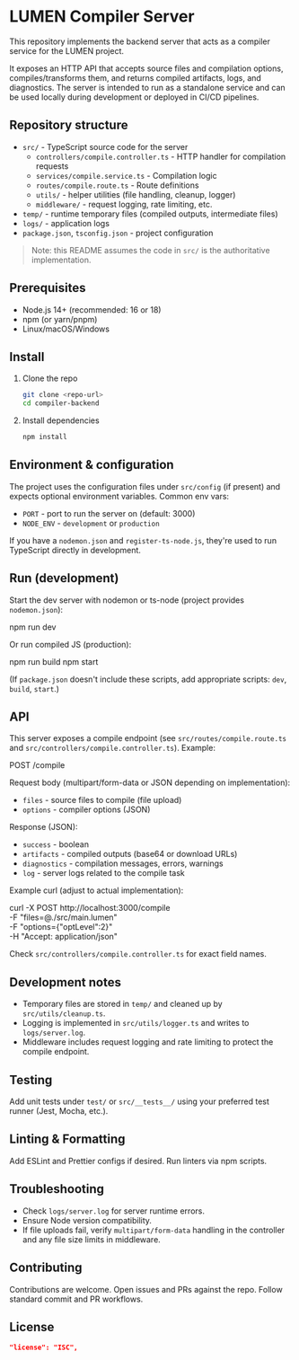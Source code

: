 # LUMEN Compiler Server

This repository implements the backend server that acts as a compiler service for the LUMEN project.

It exposes an HTTP API that accepts source files and compilation options, compiles/transforms them, and returns compiled artifacts, logs, and diagnostics. The server is intended to run as a standalone service and can be used locally during development or deployed in CI/CD pipelines.

## Repository structure

-   `src/` - TypeScript source code for the server
    -   `controllers/compile.controller.ts` - HTTP handler for compilation requests
    -   `services/compile.service.ts` - Compilation logic
    -   `routes/compile.route.ts` - Route definitions
    -   `utils/` - helper utilities (file handling, cleanup, logger)
    -   `middleware/` - request logging, rate limiting, etc.
-   `temp/` - runtime temporary files (compiled outputs, intermediate files)
-   `logs/` - application logs
-   `package.json`, `tsconfig.json` - project configuration

> Note: this README assumes the code in `src/` is the authoritative implementation.

## Prerequisites

-   Node.js 14+ (recommended: 16 or 18)
-   npm (or yarn/pnpm)
-   Linux/macOS/Windows

## Install

1. Clone the repo

    ```bash
    git clone <repo-url>
    cd compiler-backend
    ```

2. Install dependencies
    ```bash
    npm install
    ```

## Environment & configuration

The project uses the configuration files under `src/config` (if present) and expects optional environment variables. Common env vars:

-   `PORT` - port to run the server on (default: 3000)
-   `NODE_ENV` - `development` or `production`

If you have a `nodemon.json` and `register-ts-node.js`, they're used to run TypeScript directly in development.

## Run (development)

Start the dev server with nodemon or ts-node (project provides `nodemon.json`):

npm run dev

Or run compiled JS (production):

npm run build
npm start

(If `package.json` doesn't include these scripts, add appropriate scripts: `dev`, `build`, `start`.)

## API

This server exposes a compile endpoint (see `src/routes/compile.route.ts` and `src/controllers/compile.controller.ts`). Example:

POST /compile

Request body (multipart/form-data or JSON depending on implementation):

-   `files` - source files to compile (file upload)
-   `options` - compiler options (JSON)

Response (JSON):

-   `success` - boolean
-   `artifacts` - compiled outputs (base64 or download URLs)
-   `diagnostics` - compilation messages, errors, warnings
-   `log` - server logs related to the compile task

Example curl (adjust to actual implementation):

curl -X POST http://localhost:3000/compile \
 -F "files=@./src/main.lumen" \
 -F "options={\"optLevel\":2}" \
 -H "Accept: application/json"

Check `src/controllers/compile.controller.ts` for exact field names.

## Development notes

-   Temporary files are stored in `temp/` and cleaned up by `src/utils/cleanup.ts`.
-   Logging is implemented in `src/utils/logger.ts` and writes to `logs/server.log`.
-   Middleware includes request logging and rate limiting to protect the compile endpoint.

## Testing

Add unit tests under `test/` or `src/__tests__/` using your preferred test runner (Jest, Mocha, etc.).

## Linting & Formatting

Add ESLint and Prettier configs if desired. Run linters via npm scripts.

## Troubleshooting

-   Check `logs/server.log` for server runtime errors.
-   Ensure Node version compatibility.
-   If file uploads fail, verify `multipart/form-data` handling in the controller and any file size limits in middleware.

## Contributing

Contributions are welcome. Open issues and PRs against the repo. Follow standard commit and PR workflows.

## License
```JSON
"license": "ISC",
```
